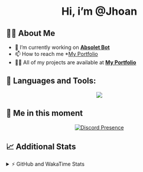 <h1 align="center">Hi, i’m @Jhoan</h1>

## 🙋‍♂️ About Me

- 🔭 I’m currently working on **[Absolet Bot](https://strider.cloud)**
- 📫 How to reach me *[My Portfolio](https://jhoan.me/contact)
- 👨‍💻 All of my projects are available at **[My Portfolio](https://jhoan.me)**

## 🚀 Languages and Tools:
<p align="center">
  <a href="https://skillicons.dev">
    <img src="https://skillicons.dev/icons?i=js,ts,html,css,bootstrap,nodejs,express,vscode,neovim,vim,atom,cloudflare,git,github,discord,bots,linux,mongodb,nginx,redis,wordpress,heroku&perline=11" />
  </a>
</p>
  
## 👤 Me in this moment
<p align="center">
    <a href="https://discord.com/users/612460795124776960" target="_blank" rel="nofollow">
        <img src="https://lanyard-profile-readme.vercel.app/api/612460795124776960?idleMessage=Probably%20coding%20Absolet..." alt="Discord Presence" align="center">
    </a>
</p>

## 📈 Additional Stats
<details>
    <summary>⚡ GitHub and WakaTime Stats</summary>
    <br/>

<!--START_SECTION:waka-->
![Code Time](http://img.shields.io/badge/Code%20Time-463%20hrs%2055%20mins-blue)

**🐱 My GitHub Data** 

> 🏆 950 Contributions in the Year 2022
 > 
> 📦 167.8 kB Used in GitHub's Storage 
 > 
> 💼 Opted to Hire
 > 
> 📜 4 Public Repositories 
 > 
> 🔑 34 Private Repositories  
 > 
**I'm an Early 🐤** 

```text
🌞 Morning    84 commits     ██░░░░░░░░░░░░░░░░░░░░░░░   11.38% 
🌆 Daytime    327 commits    ███████████░░░░░░░░░░░░░░   44.31% 
🌃 Evening    297 commits    ██████████░░░░░░░░░░░░░░░   40.24% 
🌙 Night      30 commits     █░░░░░░░░░░░░░░░░░░░░░░░░   4.07%

```
📅 **I'm Most Productive on Saturday** 

```text
Monday       121 commits    ████░░░░░░░░░░░░░░░░░░░░░   16.4% 
Tuesday      126 commits    ████░░░░░░░░░░░░░░░░░░░░░   17.07% 
Wednesday    125 commits    ████░░░░░░░░░░░░░░░░░░░░░   16.94% 
Thursday     73 commits     ██░░░░░░░░░░░░░░░░░░░░░░░   9.89% 
Friday       83 commits     ██░░░░░░░░░░░░░░░░░░░░░░░   11.25% 
Saturday     143 commits    ████░░░░░░░░░░░░░░░░░░░░░   19.38% 
Sunday       67 commits     ██░░░░░░░░░░░░░░░░░░░░░░░   9.08%

```


📊 **This Week I Spent My Time On** 

```text
⌚︎ Time Zone: America/Bogota

💬 Programming Languages: 
JavaScript               6 hrs 10 mins       ███████████████░░░░░░░░░░   60.79% 
TypeScript               1 hr 25 mins        ███░░░░░░░░░░░░░░░░░░░░░░   13.99% 
YAML                     58 mins             ██░░░░░░░░░░░░░░░░░░░░░░░   9.59% 
EJS                      41 mins             █░░░░░░░░░░░░░░░░░░░░░░░░   6.78% 
JSON                     24 mins             █░░░░░░░░░░░░░░░░░░░░░░░░   4.09%

🔥 Editors: 
VS Code                  10 hrs 10 mins      █████████████████████████   100.0%

🐱‍💻 Projects: 
Absolet-Bot              7 hrs 54 mins       ███████████████████░░░░░░   77.71% 
bloom-security           1 hr 8 mins         ██░░░░░░░░░░░░░░░░░░░░░░░   11.25% 
Strider-System           41 mins             █░░░░░░░░░░░░░░░░░░░░░░░░   6.84% 
ddos_script              22 mins             █░░░░░░░░░░░░░░░░░░░░░░░░   3.76% 
sexbor                   1 min               ░░░░░░░░░░░░░░░░░░░░░░░░░   0.28%

💻 Operating System: 
Linux                    10 hrs 10 mins      █████████████████████████   100.0%

```

**I Mostly Code in JavaScript** 

```text
JavaScript               16 repos            ████████████████░░░░░░░░░   66.67% 
Java                     3 repos             ███░░░░░░░░░░░░░░░░░░░░░░   12.5% 
TypeScript               2 repos             ██░░░░░░░░░░░░░░░░░░░░░░░   8.33% 
Shell                    1 repo              █░░░░░░░░░░░░░░░░░░░░░░░░   4.17% 
CSS                      1 repo              █░░░░░░░░░░░░░░░░░░░░░░░░   4.17%

```



 Last Updated on 26/10/2022 09:42:52 UTC
<!--END_SECTION:waka-->
</details>
